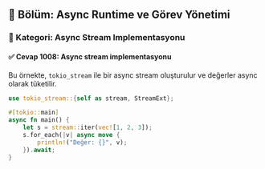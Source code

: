 ## 📘 Bölüm: Async Runtime ve Görev Yönetimi  
### 🔹 Kategori: Async Stream Implementasyonu  
#### ✅ Cevap 1008: Async stream implementasyonu

Bu örnekte, `tokio_stream` ile bir async stream oluşturulur ve değerler async olarak tüketilir.

```rust
use tokio_stream::{self as stream, StreamExt};

#[tokio::main]
async fn main() {
    let s = stream::iter(vec![1, 2, 3]);
    s.for_each(|v| async move {
        println!("Değer: {}", v);
    }).await;
}
```
